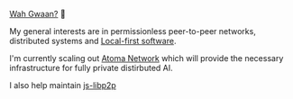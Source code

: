 [Wah Gwaan?](https://jamaicanpatwah.com/term/Wah-Gwaan/1199) 👋

My general interests are in permissionless peer-to-peer networks, distributed systems and [Local-first software](https://www.inkandswitch.com/local-first/).

I'm currently scaling out [Atoma Network](https://www.atoma.network/) which will provide the necessary infrastructure for fully private distirbuted AI.

I also help maintain [js-libp2p](https://github.com/libp2p/js-libp2p)
